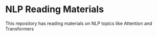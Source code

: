 # NLP Reading Materials
This repository has reading materials on NLP topics like Attention and Transformers
